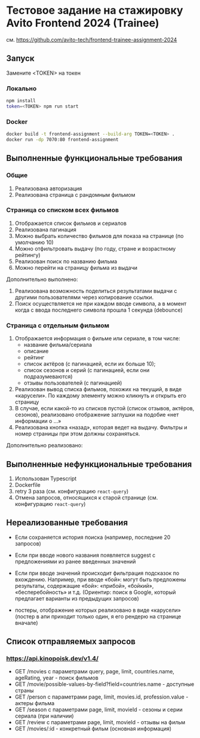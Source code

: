 # Тестовое задание на стажировку Avito Frontend 2024 (Trainee)

см. https://github.com/avito-tech/frontend-trainee-assignment-2024

## Запуск

Замените \<TOKEN\> на токен

### Локально

```bash
npm install
token=<TOKEN> npm run start
```

### Docker

```bash
docker build -t frontend-assignment --build-arg TOKEN=<TOKEN> .
docker run -dp 7070:80 frontend-assignment
```

## Выполненные функциональные требования

### Общие

1. Реализована авторизация
2. Реализована страница с рандомным фильмом

### Страница со списком всех фильмов

1. Отображается список фильмов и сериалов
2. Реализована пагинация
3. Можно выбрать количество фильмов для показа на странице (по умолчанию 10)
4. Можно отфильтровать выдачу (по году, стране и возрастному рейтингу)
5. Реализован поиск по названию фильма
6. Можно перейти на страницу фильма из выдачи

Дополнительно выполнено:

1. Реализована возможность поделиться результатами выдачи с другими пользователями через копирование ссылки.
2. Поиск осуществляется не при каждом вводе символа, а в момент когда с ввода последнего символа прошла 1 секунда (debounce)

### Страница с отдельным фильмом

1. Отображается информация о фильме или сериале, в том числе:
   - название фильма/сериала
   - описание
   - рейтинг
   - список актёров (с пагинацией, если их больше 10);
   - список сезонов и серий (с пагинацией, если они подразумеваются)
   - отзывы пользователей (с пагинацией)
2. Реализован вывод списка фильмов, похожих на текущий, в виде «карусели». По каждому элементу можно кликнуть и открыть его страницу
3. В случае, если какой-то из списков пустой (список отзывов, актёров, сезонов), реализовано отображение заглушки на подобие «нет информации о ...»
4. Реализована кнопка «назад», которая ведет на выдачу. Фильтры и номер страницы при этом должны сохраняться.

Дополнительно реализовано:

## Выполненные нефункциональные требования

1. Использован Typescript
2. Dockerfile
3. retry 3 раза (см. конфигурацию `react-query`)
4. Отмена запросов, относящихся к старой странице (см. конфигурацию `react-query`)

## Нереализованные требования

- Если сохраняется история поиска (например, последние 20 запросов)
- Если при вводе нового названия появляется suggest с предложениями из ранее введенных значений
- Если при вводе значений происходит фильтрация подсказок по вхождению. Например, при вводе «бой»: могут быть предложены результаты, содержащие «бой»: «прибой», «бойкий», «бесперебойность» и т.д. (Ориентир: поиск в Google, который предлагает варианты из предыдущих запросов)

- постеры, отображение которых реализовано в виде «карусели»
  (постер в апи приходит только один, я его рендерю на странице вначале)

## Список отправляемых запросов

### https://api.kinopoisk.dev/v1.4/

- GET /movies с параметрами query, page, limit, countries.name, ageRating, year - поиск фильмов
- GET /movie/possible-values-by-field?field=countries.name - доступные страны
- GET /person с параметрами page, limit, movies.id, profession.value - актеры фильма
- GET /season с параметрами page, limit, movieId - сезоны и серии сериала (при наличии)
- GET /review с параметрами page, limit, movieId - отзывы на фильм
- GET /movies/:id - конкретный фильм (основная информация)
